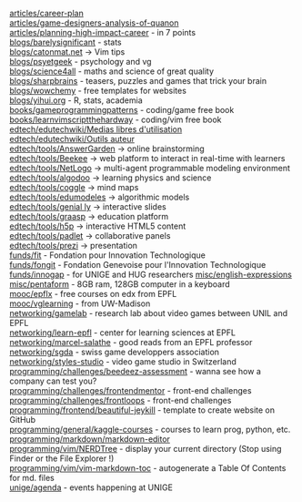 [articles/career-plan](https://80000hours.org/career-planning/career-plan-template/)<br>
[articles/game-designers-analysis-of-quanon](https://medium.com/curiouserinstitute/a-game-designers-analysis-of-qanon-580972548be5)<br>
[articles/planning-high-impact-career](https://80000hours.org/career-planning/summary/) - in 7 points<br>
[blogs/barelysignificant](https://www.barelysignificant.com/) - stats<br>
[blogs/catonmat.net](https://catonmat.net/archive) -> Vim tips<br>
[blogs/psyetgeek](https://psyetgeek.com/) - psychology and vg<br>
[blogs/science4all](https://www.science4all.org/about/) - maths and science of great quality<br>
[blogs/sharpbrains](https://sharpbrains.com/brainteasers) - teasers, puzzles and games that trick your brain<br>
[blogs/wowchemy](https://wowchemy.com/hugo-themes/) - free templates for websites<br>
[blogs/yihui.org](https://yihui.org/en/) - R, stats, academia<br>
[books/gameprogrammingpatterns](http://gameprogrammingpatterns.com/contents.html) - coding/game free book<br>
[books/learnvimscriptthehardway](https://learnvimscriptthehardway.stevelosh.com/) - coding/vim free book<br>
[edtech/edutechwiki/Medias libres d'utilisation](https://edutechwiki.unige.ch/fr/M%C3%A9dias_libres_d%27utilisation)<br>
[edtech/edutechwiki/Outils auteur](https://edutechwiki.unige.ch/fr/Cat%C3%A9gorie:Outils_auteur)<br>
[edtech/tools/AnswerGarden](https://answergarden.ch/) -> online brainstorming<br>
[edtech/tools/Beekee](https://live.beekee.ch/) -> web platform to interact in real-time with learners<br>
[edtech/tools/NetLogo](http://ccl.northwestern.edu/netlogo/) -> multi-agent programmable modeling environment<br>
[edtech/tools/algodoo](http://www.algodoo.com/what-is-it/) -> learning physics and science<br>
[edtech/tools/coggle](https://coggle.it/) -> mind maps<br>
[edtech/tools/edumodeles](https://www.pedagogie.ac-nice.fr/svt/productions/edumodeles/algo/index.htm) -> algorithmic models<br>
[edtech/tools/genial ly](https://genial.ly/fr/creer/presentations/) -> interactive slides<br>
[edtech/tools/graasp](https://graasp.org/) -> education platform<br>
[edtech/tools/h5p](https://h5p.org/) -> interactive HTML5 content<br>
[edtech/tools/padlet](https://padlet.com/) -> collaborative panels<br>
[edtech/tools/prezi](https://prezi.com/) -> presentation<br>
[funds/fit](https://www.fondation-fit.ch/fr/) - Fondation pour Innovation Technologique<br>
[funds/fongit](https://www.fongit.ch/fr/) - Fondation Genevoise pour l'Innovation Technologique<br>
[funds/innogap](https://www.unige.ch/unitec/fr/presentation/fonds-innogap/innogappreuvedeconcept/innogappreuveconcept/) - for UNIGE and HUG researchers
[misc/english-expressions](https://www.laculturegenerale.com/expressions-anglaises-traductions/)<br>
[misc/pentaform](https://www.pentaform.co.uk/) - 8GB ram, 128GB computer in a keyboard<br>
[mooc/epflx](https://www.edx.org/school/epflx) - free courses on edx from EPFL<br>
[mooc/vglearning](https://mediaspace.wisc.edu/channel/Video+Games+and+Learning+MOOC/37038962) - from UW-Madison<br>
[networking/gamelab](https://wp.unil.ch/gamelab/) - research lab about video games between UNIL and EPFL<br>
[networking/learn-epfl](https://learn.epfl.ch/about/) - center for learning sciences at EPFL<br>
[networking/marcel-salathe](https://blog.salathe.com/) - good reads from an EPFL professor<br>
[networking/sgda](https://www.sgda.ch/fr/) - swiss game developpers association<br>
[networking/styles-studio](https://styles-studio.com/home/) - video game studio in Switzerland<br>
[programming/challenges/beedeez-assessment](https://github.com/qron/exercice-beedeez) - wanna see how a company can test you?<br>
[programming/challenges/frontendmentor](https://www.frontendmentor.io/) - front-end challenges<br>
[programming/challenges/frontloops](https://frontloops.io/) - front-end challenges<br>
[programming/frontend/beautiful-jeykill](https://github.com/daattali/beautiful-jekyll#readme) - template to create website on GitHub<br>
[programming/general/kaggle-courses](https://www.kaggle.com/learn) - courses to learn prog, python, etc.<br>
[programming/markdown/markdown-editor](https://jbt.github.io/markdown-editor/)<br>
[programming/vim/NERDTree](https://github.com/preservim/nerdtree) - display your current directory (Stop using Finder or the File Explorer !)<br>
[programming/vim/vim-markdown-toc](https://github.com/mzlogin/vim-markdown-toc) - autogenerate a Table Of Contents for md. files<br>
[unige/agenda](https://agenda.unige.ch/) - events happening at UNIGE<br>
